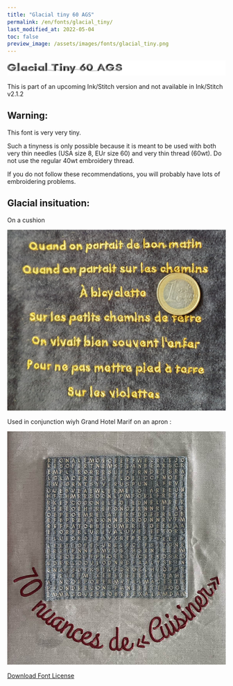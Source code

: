 ```yaml
---
title: "Glacial tiny 60 AGS"
permalink: /en/fonts/glacial_tiny/
last_modified_at: 2022-05-04
toc: false
preview_image: /assets/images/fonts/glacial_tiny.png
---
```

![glacial_tiny](/assets/images/fonts/glacial_tiny.png)

This is part of an upcoming Ink/Stitch version and not available in Ink/Stitch v2.1.2

## Warning:

This font is very very tiny.

Such a tinyness is only possible because it is meant to be used with both very thin needles (USA size 8, EUr size 60) and very thin thread (60wt).
Do not use the regular 40wt embroidery thread.

If you do not follow these recommendations, you will probably have lots of embroidering problems.

## Glacial insituation:

On a cushion

![glacial_tiny2](/assets/images/fonts/glacial3.jpg)

Used in conjunction wiyh Grand Hotel Marif on an apron :

![glacial_tiny2](/assets/images/fonts/glacialgrandhotel.jpg)


[Download Font License](https://github.com/inkstitch/inkstitch/tree/main/fonts/glacial_tiny/LICENSE)

